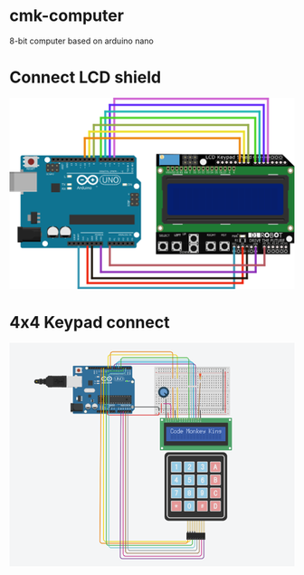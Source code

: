 # cmk-computer
8-bit computer based on arduino nano

# Connect LCD shield
![LCD connect](https://raw.githubusercontent.com/maksimKorzh/cmk-computer/main/LCD_connect.png?token=AIFH42PDTIEKNX5P4RHUC7DBPP5MO)

# 4x4 Keypad connect
![Keypad_connect](https://raw.githubusercontent.com/maksimKorzh/cmk-computer/main/Keypad_connect.png?token=AIFH42NRSUSLLD2KNOW7VRDBPP5NQ)

